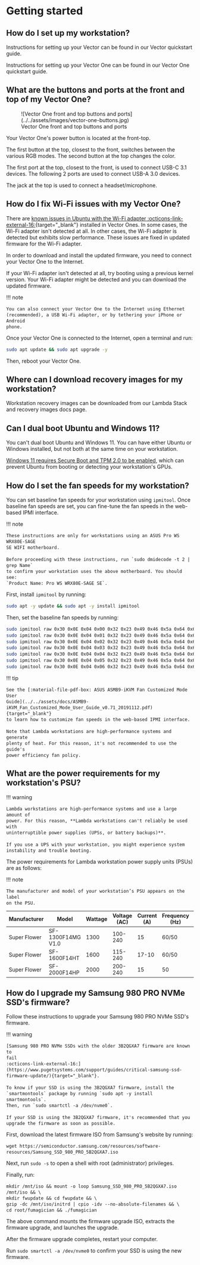 # Getting started

## How do I set up my workstation?

Instructions for setting up your Vector can be found in our Vector quickstart
guide.

Instructions for setting up your Vector One can be found in our Vector One
quickstart guide.

## What are the buttons and ports at the front and top of my Vector One?

<figure markdown="span">
  ![Vector One front and top buttons and ports](../../assets/images/vector-one-buttons.jpg)
  <figcaption>Vector One front and top buttons and ports</figcaption>
</figure>


Your Vector One's power button is located at the front-top.

The first button at the top, closest to the front, switches between the
various RGB modes. The second button at the top changes the color.

The first port at the top, closest to the front, is used to connect USB-C 3.1
devices. The following 2 ports are used to connect USB-A 3.0 devices.

The jack at the top is used to connect a headset/microphone.

## How do I fix Wi-Fi issues with my Vector One?

There are
[known issues in Ubuntu with the Wi-Fi adapter :octicons-link-external-16:](https://bugs.launchpad.net/ubuntu/+source/linux-firmware/+bug/2049220){target="_blank"}
installed in Vector Ones. In some cases, the Wi-Fi adapter isn't detected at
all. In other cases, the Wi-Fi adapter is detected but exhibits slow
performance. These issues are fixed in updated firmware for the Wi-Fi adapter.

In order to download and install the updated firmware, you need to connect
your Vector One to the Internet.

If your Wi-Fi adapter isn't detected at all, try booting using a previous
kernel version. Your Wi-Fi adapter might be detected and you can download the
updated firmware.

!!! note

    You can also connect your Vector One to the Internet using Ethernet
    (recommended), a USB Wi-Fi adapter, or by tethering your iPhone or Android
    phone.

Once your Vector One is connected to the Internet, open a terminal and run:

```bash
sudo apt update && sudo apt upgrade -y
```

Then, reboot your Vector One.

## Where can I download recovery images for my workstation?

Workstation recovery images can be downloaded from our Lambda Stack and
recovery images docs page.

## Can I dual boot Ubuntu and Windows 11?

You can't dual boot Ubuntu and Windows 11. You can have either Ubuntu or
Windows installed, but not both at the same time on your workstation.

[Windows 11 requires Secure Boot and TPM 2.0 to be enabled](https://support.microsoft.com/en-us/windows/enable-tpm-2-0-on-your-pc-1fd5a332-360d-4f46-a1e7-ae6b0c90645c),
which can prevent Ubuntu from booting or detecting your workstation's GPUs.

## How do I set the fan speeds for my workstation?

You can set baseline fan speeds for your workstation using `ipmitool`. Once
baseline fan speeds are set, you can fine-tune the fan speeds in the web-based
IPMI interface.

!!! note

    These instructions are only for workstations using an ASUS Pro WS WRX80E-SAGE
    SE WIFI motherboard.

    Before proceeding with these instructions, run `sudo dmidecode -t 2 | grep Name`
    to confirm your workstation uses the above motherboard. You should see:
    `Product Name: Pro WS WRX80E-SAGE SE`.

First, install `ipmitool` by running:

```bash
sudo apt -y update && sudo apt -y install ipmitool
```

Then, set the baseline fan speeds by running:

```bash
sudo ipmitool raw 0x30 0x0E 0x04 0x00 0x32 0x23 0x49 0x46 0x5a 0x64 0x61 0x64 0x61 0x64 && \
sudo ipmitool raw 0x30 0x0E 0x04 0x01 0x32 0x23 0x49 0x46 0x5a 0x64 0x61 0x64 0x61 0x64 && \
sudo ipmitool raw 0x30 0x0E 0x04 0x02 0x32 0x23 0x49 0x46 0x5a 0x64 0x61 0x64 0x61 0x64 && \
sudo ipmitool raw 0x30 0x0E 0x04 0x03 0x32 0x23 0x49 0x46 0x5a 0x64 0x61 0x64 0x61 0x64 && \
sudo ipmitool raw 0x30 0x0E 0x04 0x04 0x32 0x23 0x49 0x46 0x5a 0x64 0x61 0x64 0x61 0x64 && \
sudo ipmitool raw 0x30 0x0E 0x04 0x05 0x32 0x23 0x49 0x46 0x5a 0x64 0x61 0x64 0x61 0x64 && \
sudo ipmitool raw 0x30 0x0E 0x04 0x06 0x32 0x23 0x49 0x46 0x5a 0x64 0x61 0x64 0x61 0x64
```

!!! tip

    See the [:material-file-pdf-box: ASUS ASMB9-iKVM Fan Customized Mode User
    Guide](../../assets/docs/ASMB9-iKVM_Fan_Customized_Mode_User_Guide_v0.71_20191112.pdf){target="_blank"}
    to learn how to customize fan speeds in the web-based IPMI interface.

    Note that Lambda workstations are high-performance systems and generate
    plenty of heat. For this reason, it's not recommended to use the guide's
    power efficiency fan policy.

## What are the power requirements for my workstation's PSU?

!!! warning

    Lambda workstations are high-performance systems and use a large amount of
    power. For this reason, **Lambda workstations can't reliably be used with
    uninterruptible power supplies (UPSs, or battery backups)**.

    If you use a UPS with your workstation, you might experience system
    instability and trouble booting.

The power requirements for Lambda workstation power supply units (PSUs) are as
follows:

!!! note

    The manufacturer and model of your workstation’s PSU appears on the label
    on the PSU.

| Manufacturer | Model             | Wattage | Voltage (AC) | Current (A) | Frequency (Hz) | Inlet/Outlet |
|--------------|-------------------|---------|--------------|-------------|----------------|--------------|
| Super Flower | SF-1300F14MG V1.0 | 1300    | 100-240      | 15          | 60/50          | C14/C13      |
| Super Flower | SF-1600F14HT      | 1600    | 115-240      | 17-10       | 60/50          | C20/C19      |
| Super Flower | SF-2000F14HP      | 2000    | 200-240      | 15          | 50             | C20/C19      |

## How do I upgrade my Samsung 980 PRO NVMe SSD's firmware?

Follow these instructions to upgrade your Samsung 980 PRO NVMe SSD's firmware.

!!! warning

    [Samsung 980 PRO NVMe SSDs with the older 3B2QGXA7 firmware are known to
    fail
    :octicons-link-external-16:](https://www.pugetsystems.com/support/guides/critical-samsung-ssd-firmware-update/){target="_blank"}.

    To know if your SSD is using the 3B2QGXA7 firmware, install the
    `smartmontools` package by running `sudo apt -y install smartmontools`.
    Then, run `sudo smartctl -a /dev/nvme0`.

    If your SSD is using the 3B2QGXA7 firmware, it's recommended that you
    upgrade the firmware as soon as possible.

First, download the latest firmware ISO from Samsung's website by running:

``` { .sh .copy }
wget https://semiconductor.samsung.com/resources/software-resources/Samsung_SSD_980_PRO_5B2QGXA7.iso
```

Next, run `sudo -s` to open a shell with root (administrator) privileges.

Finally, run:

``` { .sh .copy }
mkdir /mnt/iso && mount -o loop Samsung_SSD_980_PRO_5B2QGXA7.iso /mnt/iso && \
mkdir fwupdate && cd fwupdate && \
gzip -dc /mnt/iso/initrd | cpio -idv --no-absolute-filenames && \
cd root/fumagician && ./fumagician
```

The above command mounts the firmware upgrade ISO, extracts the firmware
upgrade, and launches the upgrade.

After the firmware upgrade completes, restart your computer.

Run `sudo smartctl -a /dev/nvme0` to confirm your SSD is using the new
firmware.
